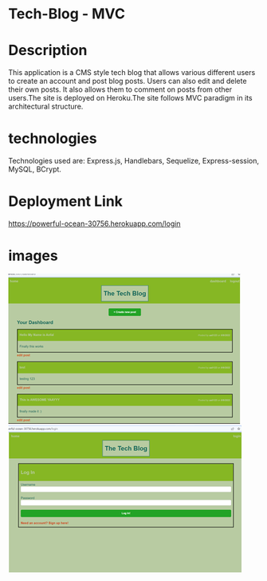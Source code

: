 # Tech-Blog - MVC

# Description


This application is a CMS style tech blog that allows various different users to create an account and post blog posts. Users can also edit and delete their own posts. It also allows them to comment on posts from other users.The site is deployed on Heroku.The site follows MVC paradigm in its architectural structure.


# technologies 
Technologies used are: Express.js, Handlebars, Sequelize, Express-session, MySQL, BCrypt.

# Deployment Link 

https://powerful-ocean-30756.herokuapp.com/login

# images 

![alt text](images/screenshot1.png)
![alt text](images/screenshot2.png)